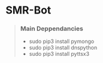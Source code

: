 # SMR-Bot

> ### Main Deppendancies
>- sudo pip3 install pymongo
>- sudo pip3 install dnspython
>- sudo pip3 install pyttsx3